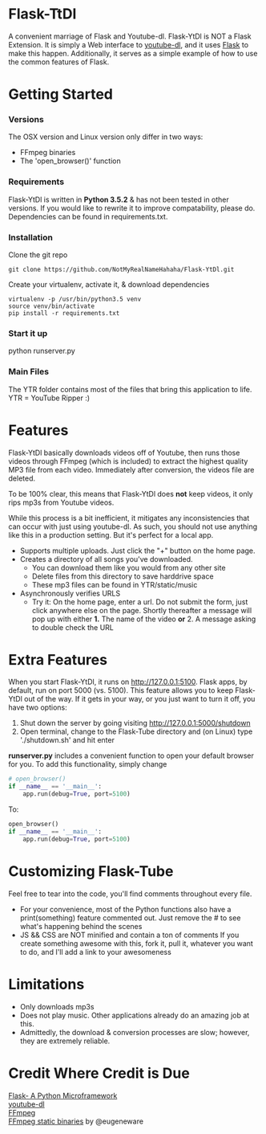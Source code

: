 # Flask-TtDl
A convenient marriage of Flask and Youtube-dl.
Flask-YtDl is NOT a Flask Extension.  It is simply a Web interface to [youtube-dl](https://github.com/rg3/youtube-dl), and it uses [Flask](http://flask.pocoo.org/) to make this happen.
Additionally, it serves as a simple example of how to use the common features of Flask.

# Getting Started
### Versions
The OSX version and Linux version only differ in two ways:
- FFmpeg binaries
- The 'open_browser()' function


### Requirements
Flask-YtDl is written in **Python 3.5.2** & has not been tested in other versions.  If you would like to rewrite it to improve compatability, please do.
Dependencies can be found in requirements.txt.

### Installation
Clone the git repo
```shell
git clone https://github.com/NotMyRealNameHahaha/Flask-YtDl.git
```
Create your virtualenv, activate it, & download dependencies
```shell
virtualenv -p /usr/bin/python3.5 venv
source venv/bin/activate
pip install -r requirements.txt
```

### Start it up
python runserver.py

### Main Files
The YTR folder contains most of the files that bring this application to life.  YTR = YouTube Ripper :)



# Features
Flask-YtDl basically downloads videos off of Youtube, then runs those videos through FFmpeg (which is included) to extract the highest quality MP3 file from each video.  Immediately after conversion, the videos file are deleted.  

To be 100% clear, this means that Flask-YtDl does **not** keep videos, it only rips mp3s from Youtube videos.

While this process is a bit inefficient, it mitigates any inconsistencies that can occur with just using youtube-dl.  As such, you should not use anything like this in a production setting.  But it's perfect for a local app.

- Supports multiple uploads.  Just click the "+" button on the home page.
- Creates a directory of all songs you've downloaded.
  - You can download them like you would from any other site
  - Delete files from this directory to save harddrive space
  - These mp3 files can be found in YTR/static/music
- Asynchronously verifies URLS
  - Try it: On the home page, enter a url.  Do not submit the form, just click anywhere else on the page.  Shortly thereafter a message will pop up with either **1.** The name of the video **or** 2. A message asking to double check the URL

# Extra Features
When you start Flask-YtDl, it runs on http://127.0.0.1:5100.  Flask apps, by default, run on port 5000 (vs. 5100).  This feature allows you to keep Flask-YtDl out of the way.  If it gets in your way, or you just want to turn it off, you have two options:
1. Shut down the server by going visiting http://127.0.0.1:5000/shutdown
2. Open terminal, change to the Flask-Tube directory and (on Linux) type './shutdown.sh' and hit enter

**runserver.py** includes a convenient function to open your default browser for you.  To add this functionality, simply change
```python
# open_browser()
if __name__ == '__main__':
    app.run(debug=True, port=5100)
```
To:
```python
open_browser()
if __name__ == '__main__':
    app.run(debug=True, port=5100)
```


# Customizing Flask-Tube
Feel free to tear into the code, you'll find comments throughout every file.
- For your convenience, most of the Python functions also have a print(something) feature commented out.  Just remove the # to see what's happening behind the scenes
- JS && CSS are NOT minified and contain a ton of comments
If you create something awesome with this, fork it, pull it, whatever you want to do, and I'll add a link to your awesomeness


# Limitations
- Only downloads mp3s
- Does not play music.  Other applications already do an amazing job at this.
- Admittedly, the download & conversion processes are slow; however, they are extremely reliable.


# Credit Where Credit is Due
[Flask- A Python Microframework](http://flask.pocoo.org/)
<br>
[youtube-dl](https://github.com/rg3/youtube-dl)
<br>
[FFmpeg](https://www.ffmpeg.org/)
<br>
[FFmpeg static binaries](https://github.com/eugeneware/ffmpeg-static) by @eugeneware


